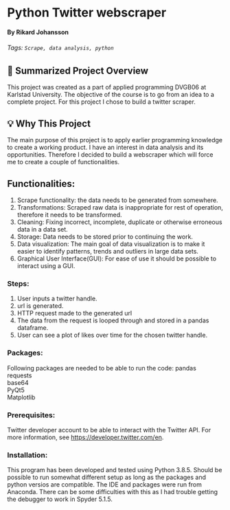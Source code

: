 # Python Twitter webscraper
#### By Rikard Johansson
###### Tags: `Scrape, data analysis, python`


## :memo: Summarized Project Overview
This project was created as a part of applied programming DVGB06 at Karlstad University.
The objective of the course is to go from an idea to a complete project. For this project I chose to build a twitter scraper.

## :bulb: Why This Project
The main purpose of this project is to apply earlier programming knowledge to create a working product.
I have an interest in data analysis and its opportunities. Therefore I decided to build a webscraper which will force me to create a couple of functionalities.
## Functionalities:
1. Scrape functionality: the data needs to be generated from somewhere.
2. Transformations: Scraped raw data is inappropriate for rest of operation, therefore it needs to be transformed.
3. Cleaning: Fixing incorrect, incomplete, duplicate or otherwise erroneous data in a data set.
4. Storage: Data needs to be stored prior to continuing the work.
5. Data visualization: The main goal of data visualization is to make it easier to identify patterns, trends and outliers in large data sets.
6. Graphical User Interface(GUI): For ease of use it should be possible to interact using a GUI.

### Steps:
1. User inputs a twitter handle.
2. url is generated.
3. HTTP request made to the generated url
4. The data from the request is looped through and stored in a pandas dataframe.
5. User can see a plot of likes over time for the chosen twitter handle.

### Packages:
Following packages are needed to be able to run the code:
pandas</br>
requests</br>
base64</br>
PyQt5</br>
Matplotlib</br>
### Prerequisites:
Twitter developer account to be able to interact with the Twitter API. For more information, see https://developer.twitter.com/en.

### Installation:
This program has been developed and tested using Python 3.8.5. Should be possible to run somewhat different setup as long as the packages and python versios are compatible. The IDE and packages were run from Anaconda. There can be some difficulties with this as I had trouble getting the debugger to work in Spyder 5.1.5. 

